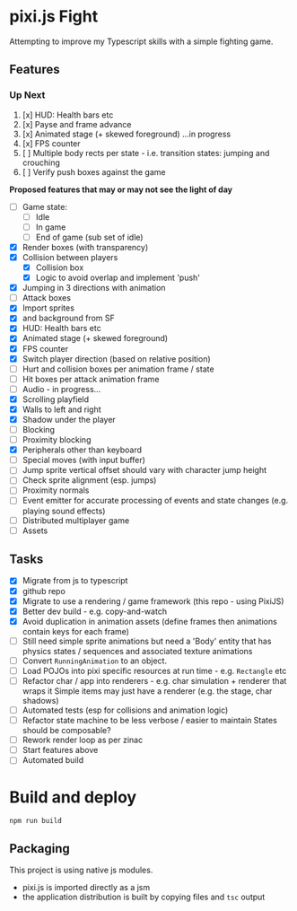 # pixi.js Fight

Attempting to improve my Typescript skills with a simple fighting game.

## Features

### Up Next

1. [x] HUD: Health bars etc
2. [x] Payse and frame advance
3. [x] Animated stage (+ skewed foreground) ...in progress
4. [x] FPS counter
5. [ ] Multiple body rects per state - i.e. transition states: jumping and crouching
6. [ ] Verify push boxes against the game

**Proposed features that may or may not see the light of day**

- [ ] Game state:
  - [ ] Idle
  - [ ] In game
  - [ ] End of game (sub set of idle)
- [x] Render boxes (with transparency)
- [x] Collision between players
  - [x] Collision box
  - [x] Logic to avoid overlap and implement 'push'
- [x] Jumping in 3 directions with animation
- [ ] Attack boxes
- [x] Import sprites
- [x] and background from SF
- [x] HUD: Health bars etc
- [x] Animated stage (+ skewed foreground)
- [x] FPS counter
- [x] Switch player direction (based on relative position)
- [ ] Hurt and collision boxes per animation frame / state
- [ ] Hit boxes per attack animation frame
- [ ] Audio - in progress...
- [x] Scrolling playfield
- [x] Walls to left and right
- [x] Shadow under the player
- [ ] Blocking
- [ ] Proximity blocking
- [x] Peripherals other than keyboard
- [ ] Special moves (with input buffer)
- [ ] Jump sprite vertical offset should vary with character jump height
- [ ] Check sprite alignment (esp. jumps)
- [ ] Proximity normals
- [ ] Event emitter for accurate processing of events and state changes
      (e.g. playing sound effects)
- [ ] Distributed multiplayer game
- [ ] Assets

## Tasks

- [x] Migrate from js to typescript
- [x] github repo
- [x] Migrate to use a rendering / game framework (this repo - using PixiJS)
- [x] Better dev build - e.g. copy-and-watch
- [x] Avoid duplication in animation assets (define frames then animations contain keys for each frame)
- [ ] Still need simple sprite animations but need a 'Body' entity that has physics states / sequences and associated texture animations
- [ ] Convert `RunningAnimation` to an object.
- [ ] Load POJOs into pixi specific resources at run time - e.g. `Rectangle` etc
- [ ] Refactor char / app into renderers - e.g. char simulation + renderer that wraps it
      Simple items may just have a renderer (e.g. the stage, char shadows)
- [ ] Automated tests (esp for collisions and animation logic)
- [ ] Refactor state machine to be less verbose / easier to maintain
      States should be composable?
- [ ] Rework render loop as per zinac
- [ ] Start features above
- [ ] Automated build

# Build and deploy

`npm run build`

## Packaging

This project is using native js modules.

- pixi.js is imported directly as a jsm
- the application distribution is built by copying files and `tsc` output
